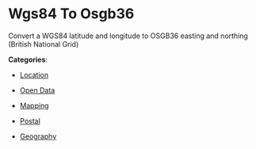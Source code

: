 # Wgs84 To Osgb36

Convert a WGS84 latitude and longitude to OSGB36 easting and northing (British National Grid)

**Categories**:

- [Location](https://github/apis-list/apis-list#location)

- [Open Data](https://github/apis-list/apis-list#open-data)

- [Mapping](https://github/apis-list/apis-list#mapping)

- [Postal](https://github/apis-list/apis-list#postal)

- [Geography](https://github/apis-list/apis-list#geography)



